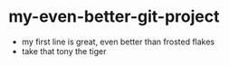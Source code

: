 # my-even-better-git-project

- my first line is great, even better than frosted flakes
- take that tony the tiger
